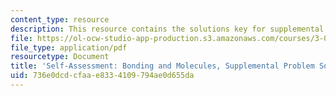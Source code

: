 ```yaml
---
content_type: resource
description: This resource contains the solutions key for supplemental exam problems.
file: https://ol-ocw-studio-app-production.s3.amazonaws.com/courses/3-091sc-introduction-to-solid-state-chemistry-fall-2010/736e0dcdcfaae8334109794ae0d655da_MIT3_091SCF09_sa2_supp_sol.pdf
file_type: application/pdf
resourcetype: Document
title: 'Self-Assessment: Bonding and Molecules, Supplemental Problem Solutions'
uid: 736e0dcd-cfaa-e833-4109-794ae0d655da
---
```

